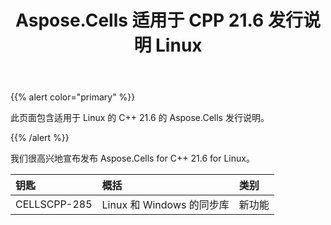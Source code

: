 ﻿---
title: Aspose.Cells 适用于 CPP 21.6 发行说明 Linux
type: docs
weight: 10
url: /zh/cpp/aspose-cells-for-cpp-21-6-release-notes-linux/
---
{{% alert color="primary" %}} 

此页面包含适用于 Linux 的 C++ 21.6 的 Aspose.Cells 发行说明。

{{% /alert %}} 

我们很高兴地宣布发布 Aspose.Cells for C++ 21.6 for Linux。

|**钥匙**|**概括**|**类别**|
|:- |:- |:- |
|CELLSCPP-285|Linux 和 Windows 的同步库|新功能|
